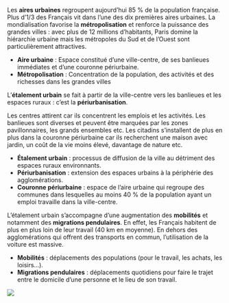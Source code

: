 Les **aires urbaines** regroupent aujourd’hui 85 % de la population française. Plus d’1/3 des Français vit dans l’une des dix premières aires urbaines. La mondialisation favorise la **métropolisation** et renforce la puissance des grandes villes : avec plus de 12 millions d’habitants, Paris domine la hiérarchie urbaine mais les métropoles du Sud et de l’Ouest sont particulièrement attractives.

- **Aire urbaine** : Espace constitué d’une ville-centre, de ses banlieues immédiates et d’une couronne périurbaine.
- **Métropolisation** : Concentration de la population, des activités et des richesses dans les grandes villes 

L’**étalement urbain** se fait à partir de la ville-centre vers les banlieues et les espaces ruraux : c’est la **périurbanisation**. 

Les centres attirent car ils concentrent les emplois et les activités. Les banlieues sont diverses et peuvent être marquées par les zones pavillonnaires, les grands ensembles etc. Les citadins s’installent de plus en plus dans la couronne périurbaine car ils recherchent une maison avec jardin, un coût de la vie moins élevé, davantage de nature etc.

- **Étalement urbain** : processus de diffusion de la ville au détriment des espaces ruraux environnants. 
- **Périurbanisation** : extension des espaces urbains à la périphérie des agglomérations. 
- **Couronne périurbaine** : espace de l’aire urbaine qui regroupe des communes dans lesquelles au moins 40 % de la population ayant un emploi travaille dans la ville-centre. 

L’étalement urbain s’accompagne d’une augmentation des **mobilités** et notamment des **migrations pendulaires**. En effet, les Français habitent de plus en plus loin de leur travail (40 km en moyenne). En dehors des agglomérations qui offrent des transports en commun, l’utilisation de la voiture est massive. 

- **Mobilités** : déplacements des populations (pour le travail, les achats, les loisirs…). 
- **Migrations pendulaires** : déplacements quotidiens pour faire le trajet entre le domicile d’une personne et le lieu de son travail.

![](https://lh7-us.googleusercontent.com/sgWBkEo7V4-eu_WLyeM5kJcgdYPFZ0K6rs350Hsl-IYrlpDpkOgbzx-xwGi1AF9nPsYYR5MoAdnvkjkq07i6xRoXoyenjTr024ywJzZZl6AJRYdgLdCPfwisqkAdN61KMcm98WzX0384Ellw6d0uCkWlhajVhGof)
